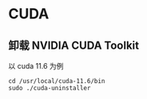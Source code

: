 # CUDA
## 卸载 NVIDIA CUDA Toolkit
以 cuda 11.6 为例
```shell
cd /usr/local/cuda-11.6/bin
sudo ./cuda-uninstaller
```